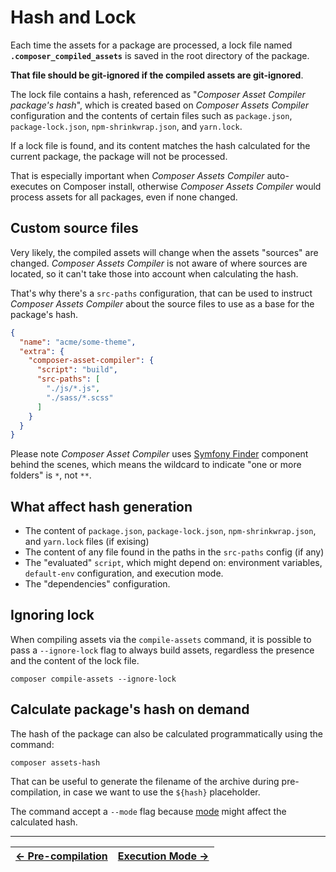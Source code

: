 # Hash and Lock

Each time the assets for a package are processed, a lock file named **`.composer_compiled_assets`** is saved in the root directory of the package.

**That file should be git-ignored if the compiled assets are git-ignored**.

The lock file contains a hash, referenced as "*Composer Asset Compiler package's hash*", which is created based on _Composer Assets Compiler_ configuration and the contents of certain files such as `package.json`, `package-lock.json`, `npm-shrinkwrap.json`, and `yarn.lock`.

If a lock file is found, and its content matches the hash calculated for the current package, the package will not be processed.

That is especially important when _Composer Assets Compiler_ auto-executes on Composer install, otherwise _Composer Assets Compiler_ would process assets for all packages, even if none changed.



## Custom source files

Very likely, the compiled assets will change when the assets "sources" are changed. _Composer Assets Compiler_ is not aware of where sources are located, so it can't take those into account when calculating the hash.

That's why there's a `src-paths` configuration, that can be used to instruct _Composer Assets Compiler_ about the source files to use as a base for the package's hash.

```json
{
  "name": "acme/some-theme",
  "extra": {
    "composer-asset-compiler": {
      "script": "build",
      "src-paths": [
        "./js/*.js",
        "./sass/*.scss"
      ]
    }
  }
}
```

Please note _Composer Asset Compiler_ uses [Symfony Finder](https://symfony.com/doc/current/components/finder.html#location) component behind the scenes, which means the wildcard to indicate "one or more folders" is `*`, not `**`.



## What affect hash generation

- The content of `package.json`, `package-lock.json`, `npm-shrinkwrap.json`, and `yarn.lock` files (if exising)
- The content of any file found in the paths in the `src-paths` config (if any)
- The "evaluated" `script`, which might depend on: environment variables, `default-env` configuration, and execution mode.
- The "dependencies" configuration.



## Ignoring lock

When compiling assets via the `compile-assets` command, it is possible to pass a `--ignore-lock` flag to always build assets, regardless the presence and the content of the lock file.

````shell
composer compile-assets --ignore-lock
````



## Calculate package's hash on demand

The hash of the package can also be calculated programmatically using the command:

```shell
composer assets-hash
```

That can be useful to generate the filename of the archive during pre-compilation, in case we want to use the `${hash}` placeholder.

The command accept a `--mode` flag because [mode](./008-Execution_Mode.md) might affect the calculated hash.



------

| [← Pre-compilation](./006-Pre-compilation.md) | [Execution Mode →](./008-Execution_Mode.md) |
|:----------------------------------------------|--------------------------------------------:|
